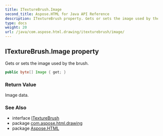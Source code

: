 ```yaml
---
title: ITextureBrush.Image
second_title: Aspose.HTML for Java API Reference
description: ITextureBrush property. Gets or sets the image used by the brush
type: docs
weight: 20
url: /java/com.aspose.html.drawing/itexturebrush/image/
---
```

## ITextureBrush.Image property

Gets or sets the image used by the brush.

```java
public byte[] Image { get; }
```

### Return Value

Image data.

### See Also

* interface [ITextureBrush](../)
* package [com.aspose.html.drawing](../../../com.aspose.html.drawing/)
* package [Aspose.HTML](../../../)
